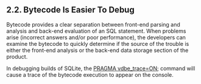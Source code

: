 ## 2\.2\. Bytecode Is Easier To Debug


Bytecode provides a clear separation between front\-end parsing and
analysis and back\-end evaluation of an SQL statement. When problems arise
(incorrect answers and/or poor performance), the developers can examine
the bytecode to quickly determine if the source of the trouble is either the
front\-end analysis or the back\-end data storage section of the product.



In debugging builds of SQLite, the [PRAGMA vdbe\_trace\=ON;](pragma.html#pragma_vdbe_trace) command will
cause a trace of the bytecode execution to appear on the console.



